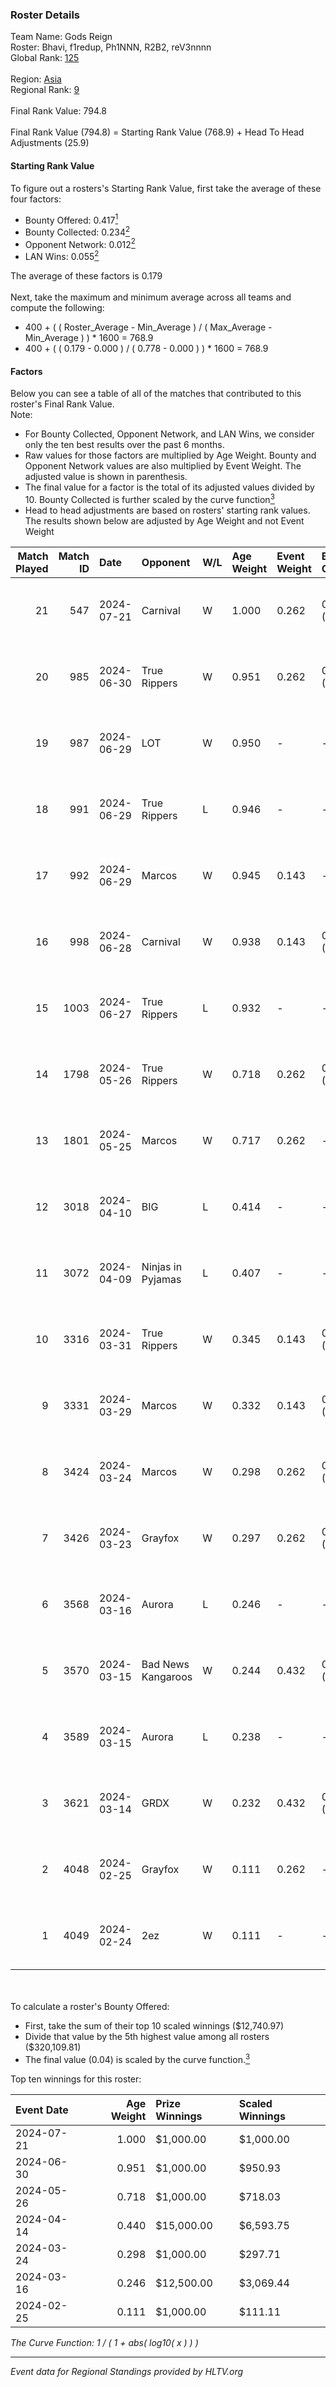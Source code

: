 ### Roster Details<br />
Team Name: Gods Reign<br />
Roster: Bhavi, f1redup, Ph1NNN, R2B2, reV3nnnn<br />
Global Rank: [125](../standings_global.md)<br />
<br />
Region: [Asia]( ../standings_asia.md)<br />
Regional Rank: [9]( ../standings_asia.md)<br />
<br />
Final Rank Value:  794.8<br />
<br />
Final Rank Value (794.8) = Starting Rank Value (768.9) + Head To Head Adjustments (25.9)<br />

#### Starting Rank Value<br />
To figure out a rosters's Starting Rank Value, first take the average of these four factors:<br />
- Bounty Offered: 0.417[<sup>1</sup>](#table2)
- Bounty Collected: 0.234[<sup>2</sup>](#table1)
- Opponent Network: 0.012[<sup>2</sup>](#table1)
- LAN Wins: 0.055[<sup>2</sup>](#table1)

The average of these factors is 0.179<br />
<br />
Next, take the maximum and minimum average across all teams and compute the following:<br />
- 400 + ( ( Roster_Average - Min_Average ) / ( Max_Average - Min_Average ) ) * 1600 = 768.9
- 400 + ( ( 0.179 - 0.000 ) / ( 0.778 - 0.000 ) ) * 1600 = 768.9


#### Factors<br />
Below you can see a table of all of the matches that contributed to this roster's Final Rank Value.<br />
Note:<br />

- For Bounty Collected, Opponent Network, and LAN Wins, we consider only the ten best results over the past 6 months.
- Raw values for those factors are multiplied by Age Weight. Bounty and Opponent Network values are also multiplied by Event Weight. The adjusted value is shown in parenthesis.
- The final value for a factor is the total of its adjusted values divided by 10. Bounty Collected is further scaled by the curve function[<sup>3</sup>](#curveFunction)
- Head to head adjustments are based on rosters' starting rank values. The results shown below are adjusted by Age Weight and not Event Weight
<span id="table1"></span><br />


| Match Played | Match ID | Date       | Opponent           | W/L | Age Weight | Event Weight | Bounty Collected | Opponent Network | LAN Wins  | H2H Adj. | Roster                                 |
| -: | -: | :- | :- | :- | :- | :- | :- | :- | :- | -: | :- |
|           21 |      547 | 2024-07-21 | Carnival           | W   | 1.000      | 0.262        | 0.002 (0.001)    | -                | 0 (0.000) |     5.26 | Bhavi, f1redup, Ph1NNN, R2B2, reV3nnnn |
|           20 |      985 | 2024-06-30 | True Rippers       | W   | 0.951      | 0.262        | 0.005 (0.001)    | 0.163 (0.040)    | 0 (0.000) |    12.84 | 1nhuman, Bhavi, Ph1NNN, R2B2, reV3nnnn |
|           19 |      987 | 2024-06-29 | LOT                | W   | 0.950      | -            | -                | -                | 0 (0.000) |     3.24 | Bhavi, f1redup, Ph1NNN, R2B2, reV3nnnn |
|           18 |      991 | 2024-06-29 | True Rippers       | L   | 0.946      | -            | -                | -                | -         |   -17.30 | Bhavi, f1redup, Ph1NNN, R2B2, reV3nnnn |
|           17 |      992 | 2024-06-29 | Marcos             | W   | 0.945      | 0.143        | -                | 0.036 (0.005)    | 0 (0.000) |     4.86 | Bhavi, f1redup, Ph1NNN, R2B2, reV3nnnn |
|           16 |      998 | 2024-06-28 | Carnival           | W   | 0.938      | 0.143        | 0.002 (0.000)    | -                | 0 (0.000) |     5.28 | Bhavi, f1redup, Ph1NNN, R2B2, reV3nnnn |
|           15 |     1003 | 2024-06-27 | True Rippers       | L   | 0.932      | -            | -                | -                | -         |   -18.34 | Bhavi, f1redup, Ph1NNN, R2B2, reV3nnnn |
|           14 |     1798 | 2024-05-26 | True Rippers       | W   | 0.718      | 0.262        | 0.005 (0.001)    | 0.163 (0.031)    | 0 (0.000) |     8.31 | 1nhuman, Bhavi, Ph1NNN, R2B2, reV3nnnn |
|           13 |     1801 | 2024-05-25 | Marcos             | W   | 0.717      | 0.262        | -                | 0.036 (0.007)    | 0 (0.000) |     3.62 | Bhavi, f1redup, Ph1NNN, R2B2, reV3nnnn |
|           12 |     3018 | 2024-04-10 | BIG                | L   | 0.414      | -            | -                | -                | -         |    -0.70 | Bhavi, f1redup, Ph1NNN, R2B2, yoom     |
|           11 |     3072 | 2024-04-09 | Ninjas in Pyjamas  | L   | 0.407      | -            | -                | -                | -         |    -0.09 | Bhavi, f1redup, Ph1NNN, R2B2, yoom     |
|           10 |     3316 | 2024-03-31 | True Rippers       | W   | 0.345      | 0.143        | 0.005 (0.000)    | 0.163 (0.008)    | 0 (0.000) |     4.04 | Bhavi, f1redup, Ph1NNN, R2B2, reV3nnnn |
|            9 |     3331 | 2024-03-29 | Marcos             | W   | 0.332      | 0.143        | 0.000 (0.000)    | 0.011 (0.001)    | -         |     2.98 | Bhavi, f1redup, Ph1NNN, R2B2, reV3nnnn |
|            8 |     3424 | 2024-03-24 | Marcos             | W   | 0.298      | 0.262        | 0.000 (0.000)    | 0.011 (0.001)    | -         |     2.73 | Bhavi, f1redup, Ph1NNN, R2B2, reV3nnnn |
|            7 |     3426 | 2024-03-23 | Grayfox            | W   | 0.297      | 0.262        | 0.000 (0.000)    | 0.004 (0.000)    | -         |     2.46 | Bhavi, f1redup, Ph1NNN, R2B2, reV3nnnn |
|            6 |     3568 | 2024-03-16 | Aurora             | L   | 0.246      | -            | -                | -                | -         |    -0.05 | Bhavi, f1redup, Ph1NNN, R2B2, reV3nnnn |
|            5 |     3570 | 2024-03-15 | Bad News Kangaroos | W   | 0.244      | 0.432        | 0.016 (0.002)    | 0.217 (0.023)    | 1 (0.244) |     3.92 | Bhavi, f1redup, Ph1NNN, R2B2, reV3nnnn |
|            4 |     3589 | 2024-03-15 | Aurora             | L   | 0.238      | -            | -                | -                | -         |    -0.05 | Bhavi, f1redup, Ph1NNN, R2B2, reV3nnnn |
|            3 |     3621 | 2024-03-14 | GRDX               | W   | 0.232      | 0.432        | 0.002 (0.000)    | -                | 1 (0.232) |     1.56 | Bhavi, f1redup, Ph1NNN, R2B2, reV3nnnn |
|            2 |     4048 | 2024-02-25 | Grayfox            | W   | 0.111      | 0.262        | -                | 0.004 (0.000)    | -         |     0.95 | Bhavi, f1redup, Ph1NNN, R2B2, reV3nnnn |
|            1 |     4049 | 2024-02-24 | 2ez                | W   | 0.111      | -            | -                | -                | -         |     0.39 | Bhavi, f1redup, Ph1NNN, R2B2, reV3nnnn |

<br />
<span id="table2"></span><br />
To calculate a roster's Bounty Offered:<br />

- First, take the sum of their top 10 scaled winnings ($12,740.97)
- Divide that value by the 5th highest value among all rosters ($320,109.81)
- The final value (0.04) is scaled by the curve function.[<sup>3</sup>](#curveFunction)

Top ten winnings for this roster:<br />

| Event Date | Age Weight | Prize Winnings | Scaled Winnings |
| :- | -: | :- | :- |
| 2024-07-21 |      1.000 | $1,000.00      | $1,000.00       |
| 2024-06-30 |      0.951 | $1,000.00      | $950.93         |
| 2024-05-26 |      0.718 | $1,000.00      | $718.03         |
| 2024-04-14 |      0.440 | $15,000.00     | $6,593.75       |
| 2024-03-24 |      0.298 | $1,000.00      | $297.71         |
| 2024-03-16 |      0.246 | $12,500.00     | $3,069.44       |
| 2024-02-25 |      0.111 | $1,000.00      | $111.11         |


<span id="curveFunction"></span>_The Curve Function: 1 / ( 1 + abs( log10( x ) ) )_<br />

---
_Event data for Regional Standings provided by HLTV.org_<br />
